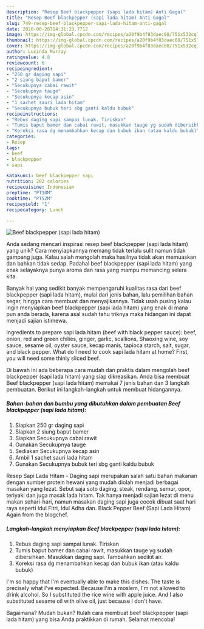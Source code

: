 ```yaml
---
description: "Resep Beef blackpepper (sapi lada hitam) Anti Gagal"
title: "Resep Beef blackpepper (sapi lada hitam) Anti Gagal"
slug: 749-resep-beef-blackpepper-sapi-lada-hitam-anti-gagal
date: 2020-08-28T14:31:23.771Z
image: https://img-global.cpcdn.com/recipes/a20f9b4f83daec08/751x532cq70/beef-blackpepper-sapi-lada-hitam-foto-resep-utama.jpg
thumbnail: https://img-global.cpcdn.com/recipes/a20f9b4f83daec08/751x532cq70/beef-blackpepper-sapi-lada-hitam-foto-resep-utama.jpg
cover: https://img-global.cpcdn.com/recipes/a20f9b4f83daec08/751x532cq70/beef-blackpepper-sapi-lada-hitam-foto-resep-utama.jpg
author: Lucinda Murray
ratingvalue: 4.8
reviewcount: 6
recipeingredient:
- "250 gr daging sapi"
- "2 siung baput bamer"
- "Secukupnya cabai rawit"
- "Secukupnya tauge"
- "Secukupnya kecap asin"
- "1 sachet sauri lada hitam"
- "Secukupnya bubuk teri sbg ganti kaldu bubuk"
recipeinstructions:
- "Rebus daging sapi sampai lunak. Tiriskan"
- "Tumis baput bamer dan cabai rawit, masukkan tauge yg sudah dibersihkan. Masukkan daging sapi. Tambahkan sedikit air."
- "Koreksi rasa dg menambahkan kecap dan bubuk ikan (atau kaldu bubuk)"
categories:
- Resep
tags:
- beef
- blackpepper
- sapi

katakunci: beef blackpepper sapi 
nutrition: 282 calories
recipecuisine: Indonesian
preptime: "PT10M"
cooktime: "PT52M"
recipeyield: "1"
recipecategory: Lunch

---
```



![Beef blackpepper (sapi lada hitam)](https://img-global.cpcdn.com/recipes/a20f9b4f83daec08/751x532cq70/beef-blackpepper-sapi-lada-hitam-foto-resep-utama.jpg)

Anda sedang mencari inspirasi resep beef blackpepper (sapi lada hitam) yang unik? Cara menyiapkannya memang tidak terlalu sulit namun tidak gampang juga. Kalau salah mengolah maka hasilnya tidak akan memuaskan dan bahkan tidak sedap. Padahal beef blackpepper (sapi lada hitam) yang enak selayaknya punya aroma dan rasa yang mampu memancing selera kita.

Banyak hal yang sedikit banyak mempengaruhi kualitas rasa dari beef blackpepper (sapi lada hitam), mulai dari jenis bahan, lalu pemilihan bahan segar, hingga cara membuat dan menyajikannya. Tidak usah pusing kalau ingin menyiapkan beef blackpepper (sapi lada hitam) yang enak di mana pun anda berada, karena asal sudah tahu triknya maka hidangan ini dapat menjadi sajian istimewa.

Ingredients to prepare sapi lada hitam (beef with black pepper sauce): beef, onion, red and green chilies, ginger, garlic, scallions, Shaoxing wine, soy sauce, sesame oil, oyster sauce, kecap manis, tapioca starch, salt, sugar, and black pepper. What do I need to cook sapi lada hitam at home? First, you will need some thinly sliced beef.


Di bawah ini ada beberapa cara mudah dan praktis dalam mengolah beef blackpepper (sapi lada hitam) yang siap dikreasikan. Anda bisa membuat Beef blackpepper (sapi lada hitam) memakai 7 jenis bahan dan 3 langkah pembuatan. Berikut ini langkah-langkah untuk membuat hidangannya.

<!--inarticleads1-->

##### Bahan-bahan dan bumbu yang dibutuhkan dalam pembuatan Beef blackpepper (sapi lada hitam):

1. Siapkan 250 gr daging sapi
1. Siapkan 2 siung baput bamer
1. Siapkan Secukupnya cabai rawit
1. Gunakan Secukupnya tauge
1. Sediakan Secukupnya kecap asin
1. Ambil 1 sachet sauri lada hitam
1. Gunakan Secukupnya bubuk teri sbg ganti kaldu bubuk


Resep Sapi Lada Hitam - Daging sapi merupakan salah satu bahan makanan dengan sumber protein hewani yang mudah diolah menjadi berbagai masakan yang lezat. Sebut saja soto daging, steak, rendang, semur, opor, teriyaki dan juga masak lada hitam. Tak hanya menjadi sajian lezat di menu makan sehari-hari, namun masakan daging sapi juga cocok dibuat saat hari raya seperti Idul Fitri, Idul Adha dan. Black Pepper Beef (Sapi Lada Hitam) Again from the blogchef. 

<!--inarticleads2-->

##### Langkah-langkah menyiapkan Beef blackpepper (sapi lada hitam):

1. Rebus daging sapi sampai lunak. Tiriskan
1. Tumis baput bamer dan cabai rawit, masukkan tauge yg sudah dibersihkan. Masukkan daging sapi. Tambahkan sedikit air.
1. Koreksi rasa dg menambahkan kecap dan bubuk ikan (atau kaldu bubuk)


I&#39;m so happy that I&#39;m eventually able to make this dishes. The taste is precisely what I&#39;ve expected. Because I&#39;m a moslem, I&#39;m not allowed to drink alcohol. So I substituted the rice wine with apple juice. And I also substituted sesame oil with olive oil, just because I don&#39;t have. 

Bagaimana? Mudah bukan? Itulah cara membuat beef blackpepper (sapi lada hitam) yang bisa Anda praktikkan di rumah. Selamat mencoba!
